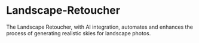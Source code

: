 # Landscape-Retoucher
The Landscape Retoucher, with AI integration, automates and enhances the process of generating realistic skies for landscape photos.
